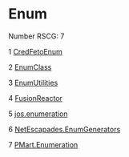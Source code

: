 <h1>Enum</h1>

Number RSCG: 7

   1 [CredFetoEnum](/docs/CredFetoEnum)

   2 [EnumClass](/docs/EnumClass)

   3 [EnumUtilities](/docs/EnumUtilities)

   4 [FusionReactor](/docs/FusionReactor)

   5 [jos.enumeration](/docs/jos.enumeration)

   6 [NetEscapades.EnumGenerators](/docs/NetEscapades.EnumGenerators)

   7 [PMart.Enumeration](/docs/PMart.Enumeration)
    